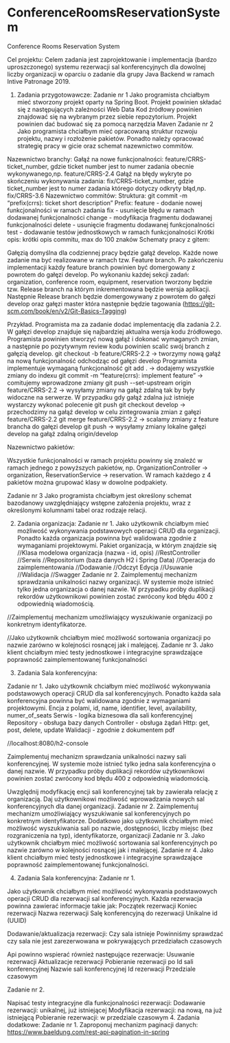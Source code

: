 # ConferenceRoomsReservationSystem
Conference Rooms Reservation System

Cel projektu:
Celem zadania jest zaprojektowanie i implementacja (bardzo uproszczonego) systemu rezerwacji sal konferencyjnych dla dowolnej liczby organizacji w oparciu o zadanie dla grupy Java Backend w ramach Intive Patronage 2019.

1. Zadania przygotowawcze:
   Zadanie nr 1
   Jako programista chciałbym mieć stworzony projekt oparty na Spring Boot. Projekt powinien składać się z następujących zależności
   Web
   Data
   Kod źródłowy powinien znajdować się na wybranym przez siebie repozytorium.
   Projekt powinien dać budować się za pomocą narzędzia Maven
   Zadanie nr 2
   Jako programista chciałbym mieć opracowaną struktur rozwoju projektu, nazwy i rozłożenie pakietów. Ponadto należy opracować strategię pracy w gicie oraz schemat nazewnictwo commitów.

Nazewnictwo branchy:
Gałąź na nowe funkcjonalności: feature/CRRS-ticket_number, gdzie ticket number jest to numer zadania obecnie wykonywanego,np. feature/CRRS-2.4
Gałąź na błędy wykryte po skończeniu wykonywania zadania: fix/CRRS-ticket_number, gdzie ticket_number jest to numer zadania którego dotyczy odkryty błąd,np. fix/CRRS-3.6
Nazewnictwo commitów:
Struktura: git commit -m “prefix(crrs): ticket short description”
Prefix:
feature - dodanie nowej funkcjonalności w ramach zadania
fix - usunięcie błędu w ramach dodawanej funkcjonalności
change - modyfikacja fragmentu dodawanej funkcjonalności
delete - usunięcie fragmentu dodawanej funkcjonalności
test -  dodawanie testów jednostkowych w ramach funkcjonalności
Krótki opis: krótki opis commitu, max do 100 znaków
Schematy pracy z gitem:

Gałęzią domyślna dla codziennej pracy będzie gałąź develop. Każde nowe zadanie ma być realizowane w ramach tzw. Feature branch. Po zakończeniu implementacji każdy feature branch powinien być domergowany z powrotem do gałęzi develop. Po wykonaniu każdej sekcji zadań: organization, conference room, equipment, reservation tworzony będzie tzw. Release branch na którym inkrementowana będzie wersja aplikacji. Następnie Release branch będzie domergowywany z powrotem do gałęzi develop oraz gałęzi master która następnie będzie tagowania (https://git-scm.com/book/en/v2/Git-Basics-Tagging)

Przykład. Programista ma za zadanie dodać implementację dla zadania 2.2. W gałęzi develop znajduje się najbardziej aktualna wersja kodu źródłowego. Programista powinien stworzyć nową gałąź i dokonać wymaganych zmian, a następnie po pozytywnym review kodu powinien scalić swój branch z gałęzią develop.
git checkout -b feature/CRRS-2.2 -> tworzymy nową gałąź na nową funkcjonalność odchodząc od gałęzi develop
Programista implementuje wymaganą funkcjonalność
git add . -> dodajemy wszystkie zmiany do indexu
git commit -m “feature(crrs): implement feature” -> comitujemy wprowadzone zmiany
git push --set-upstream origin feature/CRRS-2.2 -> wysyłamy zmiany na gałąź zdalną tak by były widoczne na serwerze. W przypadku gdy gałąź zdalna już istnieje wystarczy wykonać polecenie git push
git checkout develop -> przechodzimy na gałąź develop w celu zintegrowania zmian z gałęzi feature/CRRS-2.2
git merge feature/CRRS-2.2 -> scalamy zmiany z feature brancha do gałęzi develop
git push -> wysyłamy zmiany lokalne gałęzi develop na gałąź zdalną origin/develop

Nazewnictwo pakietów:

Wszystkie funkcjonalności w ramach projektu powinny się znaleźć w ramach jednego z powyższych pakietów, np. OrganizationController -> organization, ReservationService -> reservation. W ramach każdego z 4 pakietów można grupować klasy w dowolne podpakiety.

Zadanie nr 3
Jako programista chciałbym jest określony schemat bazodanowy uwzględniający wstępne założenia projektu, wraz z określonymi kolumnami tabel oraz rodzaje relacji.



2. Zadania organizacja:
   Zadanie nr 1.
   Jako użytkownik chciałbym mieć możliwość wykonywania podstawowych operacji CRUD dla 
   organizacji. Ponadto każda organizacja powinna być walidowana zgodnie z wymaganiami projektowymi.
   Pakiet organizacja, w którym znajdzie się
   //Klasa modelowa organizacja (nazwa - id, opis)
   //RestController
   //Serwis
   //Repositorium (baza danych H2 i Spring Data)
   //Operacja do zaimplementowania
   //Dodawanie
   //Odczyt
   Edycja
   //Usuwanie
   //Walidacja
   //Swagger
   Zadanie nr 2.
   Zaimplementuj mechanizm sprawdzania unikalności nazwy organizacji. 
   W systemie może istnieć tylko jedna organizacja o danej nazwie. W przypadku próby duplikacji 
   rekordów użytkownikowi powinien zostać zwrócony kod błędu 400 z odpowiednią wiadomością.



//Zaimplementuj mechanizm umożliwiający wyszukiwanie organizacji po konkretnym identyfikatorze.

//Jako użytkownik chciałbym mieć możliwość sortowania organizacji po nazwie zarówno w kolejności rosnącej 
jak i malejącej.
Zadanie nr 3.
Jako klient chciałbym mieć testy jednostkowe i integracyjne sprawdzające poprawność zaimplementowanej 
funkcjonalności

3. Zadania Sala konferencyjna:

Zadanie nr 1.
Jako użytkownik chciałbym mieć możliwość wykonywania podstawowych operacji CRUD dla sal konferencyjnych. Ponadto każda sala konferencyjna powinna być walidowana zgodnie z wymaganiami projektowymi.
Encja z polami, id, name, identifier, level, availability, numer_of_seats
Serwis - logika biznesowa dla sali konferencyjnej
Repository - obsługa bazy danych
Controller - obsługa żądań Http: get, post, delete, update
Walidacji  - zgodnie z dokumentem pdf

//localhost:8080/h2-console

Zaimplementuj mechanizm sprawdzania unikalności nazwy sali konferencyjnej. W systemie może istnieć tylko jedna sala konferencyjna o danej nazwie. W przypadku próby duplikacji rekordów użytkownikowi powinien zostać zwrócony kod błędu 400 z odpowiednią wiadomością.

Uwzględnij modyfikację encji sali konferencyjnej tak by zawierała relację z organizacją. Daj użytkownikowi możliwość wprowadzania nowych sal konferencyjnych dla danej organizacji.
Zadanie nr 2.
Zaimplementuj mechanizm umożliwiający wyszukiwanie sal konferencyjnych po konkretnym identyfikatorze. Dodatkowo jako użytkownik chciałbym mieć możliwość wyszukiwania sali po nazwie, dostępności, liczby miejsc (bez rozgraniczenia na typ), identyfikatorze, organizacji
Zadanie nr 3.
Jako użytkownik chciałbym mieć możliwość sortowania sal konferencyjnych po nazwie zarówno w kolejności rosnącej jak i malejącej.
Zadanie nr 4.
Jako klient chciałbym mieć testy jednostkowe i integracyjne sprawdzające poprawność zaimplementowanej funkcjonalności.

4. Zadania Sala konferencyjna:
   Zadanie nr 1.

Jako użytkownik chciałbym mieć możliwość wykonywania podstawowych operacji CRUD dla rezerwacji sal konferencyjnych. Każda rezerwacja powinna zawierać informacje takie jak:
Początek rezerwacji
Koniec rezerwacji
Nazwa rezerwacji
Salę konferencyjną do rezerwacji
Unikalne id (UUID)

Dodawanie/aktualizacja rezerwacji:
Czy sala istnieje
Powinniśmy sprawdzać czy sala nie jest zarezerwowana w pokrywających przedziałach czasowych

Api powinno wspierać również następujące rezerwacje:
Usuwanie rezerwacji
Aktualizacje rezerwacji
Pobieranie rezerwacji po
Id sali konferencyjnej
Nazwie sali konferencyjnej
Id rezerwacji
Przedziale czasowym


Zadanie nr 2.

Napisać testy integracyjne dla funkcjonalności rezerwacji:
Dodawanie rezerwacji: unikalnej, już istniejącej
Modyfikacja rezerwacji: na nową, na już istniejącą
Pobieranie rezerwacji: w przedziale czasowym
4. Zadania dodatkowe:
   Zadanie nr 1.
   Zaproponuj mechanizm paginacji danych: https://www.baeldung.com/rest-api-pagination-in-spring


